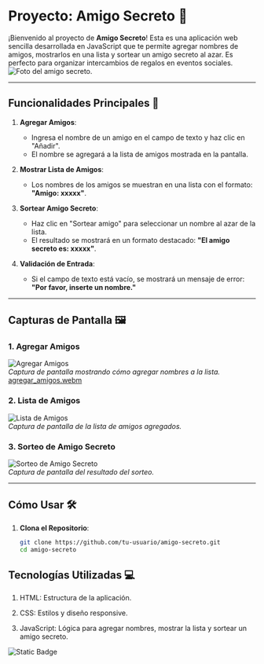 # Proyecto: Amigo Secreto 🎁

¡Bienvenido al proyecto de **Amigo Secreto**! Esta es una aplicación web sencilla desarrollada en JavaScript que te permite agregar nombres de amigos, mostrarlos en una lista y sortear un amigo secreto al azar. Es perfecto para organizar intercambios de regalos en eventos sociales.
![Foto del amigo secreto.](https://github.com/user-attachments/assets/f9b0dd93-5c7d-4ef1-ba07-277a18073ca2)

---

## Funcionalidades Principales 🚀

1. **Agregar Amigos**:
   - Ingresa el nombre de un amigo en el campo de texto y haz clic en "Añadir".
   - El nombre se agregará a la lista de amigos mostrada en la pantalla.

2. **Mostrar Lista de Amigos**:
   - Los nombres de los amigos se muestran en una lista con el formato: **"Amigo: xxxxx"**.

3. **Sortear Amigo Secreto**:
   - Haz clic en "Sortear amigo" para seleccionar un nombre al azar de la lista.
   - El resultado se mostrará en un formato destacado: **"El amigo secreto es: xxxxx"**.

4. **Validación de Entrada**:
   - Si el campo de texto está vacío, se mostrará un mensaje de error: **"Por favor, inserte un nombre."**

---

## Capturas de Pantalla 🖼️

### 1. Agregar Amigos
![Agregar Amigos](screenshots/agregar-amigos.png)  
*Captura de pantalla mostrando cómo agregar nombres a la lista.*
[agregar_amigos.webm](https://github.com/user-attachments/assets/8deb2ea9-1a2e-467f-a85e-e034eaf6a11f)

### 2. Lista de Amigos
![Lista de Amigos](screenshots/lista-amigos.png)  
*Captura de pantalla de la lista de amigos agregados.*

### 3. Sorteo de Amigo Secreto
![Sorteo de Amigo Secreto](screenshots/sorteo-amigo.png)  
*Captura de pantalla del resultado del sorteo.*

---


## Cómo Usar 🛠️

1. **Clona el Repositorio**:
   ```bash
   git clone https://github.com/tu-usuario/amigo-secreto.git
   cd amigo-secreto

## Tecnologías Utilizadas 💻
1. HTML: Estructura de la aplicación.

2. CSS: Estilos y diseño responsive.

3. JavaScript: Lógica para agregar nombres, mostrar la lista y sortear un amigo secreto.



![Static Badge](https://img.shields.io/badge/Status-Finalizado-skyblue)


